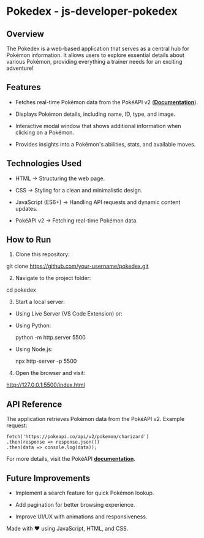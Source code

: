 # Pokedex - js-developer-pokedex

## Overview

The Pokedex is a web-based application that serves as a central hub for Pokémon information. It allows users to explore essential details about various Pokémon, providing everything a trainer needs for an exciting adventure!

## Features

* Fetches real-time Pokémon data from the PokéAPI v2 (**[Documentation](https://pokeapi.co/docs/v2#pokemon-section)**).

* Displays Pokémon details, including name, ID, type, and image.

* Interactive modal window that shows additional information when clicking on a Pokémon.

* Provides insights into a Pokémon's abilities, stats, and available moves.

## Technologies Used

* HTML → Structuring the web page.

* CSS → Styling for a clean and minimalistic design.

* JavaScript (ES6+) → Handling API requests and dynamic content updates.

* PokéAPI v2 → Fetching real-time Pokémon data.

## How to Run

1. Clone this repository:

  git clone https://github.com/your-username/pokedex.git

2. Navigate to the project folder:

  cd pokedex

3. Start a local server:

  * Using Live Server (VS Code Extension) or:

  * Using Python:

    python -m http.server 5500

  * Using Node.js:

    npx http-server -p 5500

4. Open the browser and visit:

  http://127.0.0.1:5500/index.html

## API Reference

The application retrieves Pokémon data from the PokéAPI v2. Example request:
  
    fetch('https://pokeapi.co/api/v2/pokemon/charizard')
    .then(response => response.json())
    .then(data => console.log(data));

For more details, visit the PokéAPI **[documentation](https://pokeapi.co/docs/v2#pokemon-section)**.

## Future Improvements

* Implement a search feature for quick Pokémon lookup.

* Add pagination for better browsing experience.

* Improve UI/UX with animations and responsiveness.

Made with ❤️ using JavaScript, HTML, and CSS.
